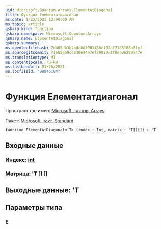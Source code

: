 ```yaml
---
uid: Microsoft.Quantum.Arrays.ElementAtDiagonal
title: Функция Елементатдиагонал
ms.date: 1/23/2021 12:00:00 AM
ms.topic: article
qsharp.kind: function
qsharp.namespace: Microsoft.Quantum.Arrays
qsharp.name: ElementAtDiagonal
qsharp.summary: ''
ms.openlocfilehash: 7d405db3b2adc8d390143bc102a17183168a3fef
ms.sourcegitcommit: 71605ea9cc630e84e7ef29027e1f0ea06299747e
ms.translationtype: MT
ms.contentlocale: ru-RU
ms.lasthandoff: 01/26/2021
ms.locfileid: "98846184"
---
```

# <a name="elementatdiagonal-function"></a>Функция Елементатдиагонал

Пространство имен: [Microsoft. тактов. Arrays](xref:Microsoft.Quantum.Arrays)

Пакет: [Microsoft. такт. Standard](https://nuget.org/packages/Microsoft.Quantum.Standard)




```qsharp
function ElementAtDiagonal<'T> (index : Int, matrix : 'T[][]) : 'T
```


## <a name="input"></a>Входные данные

### <a name="index--int"></a>Индекс: [int](xref:microsoft.quantum.lang-ref.int)




### <a name="matrix--t"></a>Матрица: 'T [] []





## <a name="output--t"></a>Выходные данные: 'T



## <a name="type-parameters"></a>Параметры типа

### <a name="t"></a>Е

